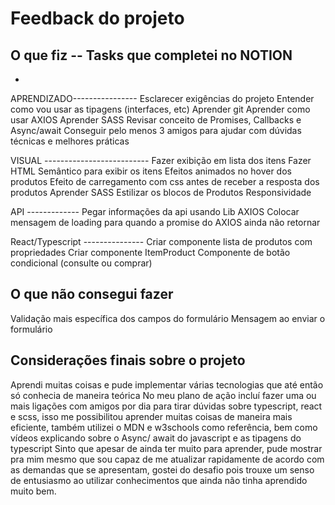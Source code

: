 # Feedback do projeto

## O que fiz -- Tasks que completei no NOTION
- 
APRENDIZADO----------------
Esclarecer exigências do projeto
Entender como vou usar as tipagens (interfaces, etc)
Aprender git
Aprender como usar AXIOS
Aprender SASS
Revisar conceito de Promises, Callbacks e Async/await
Conseguir pelo menos 3 amigos para ajudar com dúvidas técnicas e melhores práticas


VISUAL --------------------------
Fazer exibição em lista dos itens
Fazer HTML Semântico para exibir os itens
Efeitos animados no hover dos produtos
Efeito de carregamento com css antes de receber a resposta dos produtos
Aprender SASS
Estilizar os blocos de Produtos
Responsividade

API -------------
Pegar informações da api usando Lib AXIOS
Colocar mensagem de loading para quando a promise do AXIOS ainda não retornar


React/Typescript ---------------
Criar componente lista de produtos com propriedades
Criar componente ItemProduct
Componente de botão condicional (consulte ou comprar)


## O que não consegui fazer
Validação mais específica dos campos do formulário
Mensagem ao enviar o formulário


## Considerações finais sobre o projeto
Aprendi muitas coisas e pude implementar várias tecnologias que até então só conhecia de maneira teórica
No meu plano de ação incluí fazer uma ou mais ligações com amigos por dia para tirar dúvidas sobre typescript, react e scss, isso me possibilitou aprender muitas coisas de maneira mais eficiente, também utilizei o MDN e w3schools como referência, bem como vídeos explicando sobre o Async/ await do javascript e as tipagens do typescript
Sinto que apesar de ainda ter muito para aprender, pude mostrar pra mim mesmo que sou capaz de me atualizar rapidamente de acordo com as demandas que se apresentam, gostei do desafio pois trouxe um senso de entusiasmo ao utilizar conhecimentos que ainda não tinha aprendido muito bem.


